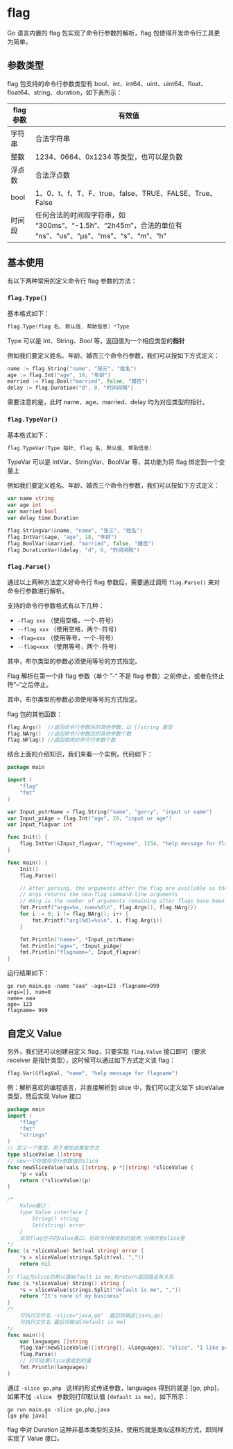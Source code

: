 # flag

Go 语言内置的 flag 包实现了命令行参数的解析，flag 包使得开发命令行工具更为简单。

## 参数类型

flag 包支持的命令行参数类型有 bool、int、int64、uint、uint64、float、float64、string、duration，如下表所示：

| flag 参数 | 有效值                                                       |
| --------- | ------------------------------------------------------------ |
| 字符串    | 合法字符串                                                   |
| 整数      | 1234、0664、0x1234 等类型，也可以是负数                      |
| 浮点数    | 合法浮点数                                                   |
| bool      | 1、0、t、f、T、F、true、false、TRUE、FALSE、True、False      |
| 时间段    | 任何合法的时间段字符串，如 “300ms”、“-1.5h”、“2h45m”，合法的单位有 “ns”、“us”、“µs”、“ms”、“s”、“m”、“h” |

## 基本使用

有以下两种常用的定义命令行 flag 参数的方法：

### `flag.Type()`

基本格式如下：

```go
flag.Type(flag 名, 默认值, 帮助信息) *Type
```

Type 可以是 Int、String、Bool 等，返回值为一个相应类型的**指针**

例如我们要定义姓名、年龄、婚否三个命令行参数，我们可以按如下方式定义：

```go
name := flag.String("name", "张三", "姓名")
age := flag.Int("age", 18, "年龄")
married := flag.Bool("married", false, "婚否")
delay := flag.Duration("d", 0, "时间间隔")
```

需要注意的是，此时 name、age、married、delay 均为对应类型的指针。

### `flag.TypeVar()`

基本格式如下：

```go
flag.TypeVar(Type 指针, flag 名, 默认值, 帮助信息)
```

TypeVar 可以是 IntVar、StringVar、BoolVar 等，其功能为将 flag 绑定到一个变量上

例如我们要定义姓名、年龄、婚否三个命令行参数，我们可以按如下方式定义：

```go
var name string
var age int
var married bool
var delay time.Duration

flag.StringVar(&name, "name", "张三", "姓名")
flag.IntVar(&age, "age", 18, "年龄")
flag.BoolVar(&married, "married", false, "婚否")
flag.DurationVar(&delay, "d", 0, "时间间隔")
```

### `flag.Parse()`

通过以上两种方法定义好命令行 flag 参数后，需要通过调用 `flag.Parse()` 来对命令行参数进行解析。

支持的命令行参数格式有以下几种：

- `-flag xxx` （使用空格，一个`-`符号）
- `--flag xxx` （使用空格，两个`-`符号）
- `-flag=xxx` （使用等号，一个`-`符号）
- `--flag=xxx` （使用等号，两个`-`符号）

其中，布尔类型的参数必须使用等号的方式指定。

Flag 解析在第一个非 flag 参数（单个 ”-“ 不是 flag 参数）之前停止，或者在终止符”–“之后停止。

其中，布尔类型的参数必须使用等号的方式指定。

flag 包的其他函数：

```go
flag.Args()  //返回命令行参数后的其他参数，以 []string 类型
flag.NArg()  //返回命令行参数后的其他参数个数
flag.NFlag() //返回使用的命令行参数个数
```

结合上面的介绍知识，我们来看一个实例，代码如下：

```go
package main

import (
    "flag"
    "fmt"
)

var Input_pstrName = flag.String("name", "gerry", "input ur name")
var Input_piAge = flag.Int("age", 20, "input ur age")
var Input_flagvar int

func Init() {
    flag.IntVar(&Input_flagvar, "flagname", 1234, "help message for flagname")
}

func main() {
    Init()
    flag.Parse()

    // After parsing, the arguments after the flag are available as the slice flag.Args() or individually as flag.Arg(i). The arguments are indexed from 0 through flag.NArg()-1
    // Args returns the non-flag command-line arguments
    // NArg is the number of arguments remaining after flags have been processed
    fmt.Printf("args=%s, num=%d\n", flag.Args(), flag.NArg())
    for i := 0; i != flag.NArg(); i++ {
        fmt.Printf("arg[%d]=%s\n", i, flag.Arg(i))
    }

    fmt.Println("name=", *Input_pstrName)
    fmt.Println("age=", *Input_piAge)
    fmt.Println("flagname=", Input_flagvar)
}
```

运行结果如下：

```
go run main.go -name "aaa" -age=123 -flagname=999
args=[], num=0
name= aaa
age= 123
flagname= 999
```

## 自定义 Value

另外，我们还可以创建自定义 flag，只要实现 `flag.Value` 接口即可（要求 receiver 是指针类型），这时候可以通过如下方式定义该 flag：

```go
flag.Var(&flagVal, "name", "help message for flagname")
```

例：解析喜欢的编程语言，并直接解析到 slice 中，我们可以定义如下 sliceValue 类型，然后实现 Value 接口

```go
package main
import (
    "flag"
    "fmt"
    "strings"
)
// 定义一个类型，用于增加该类型方法
type sliceValue []string
// new一个存放命令行参数值的slice
func newSliceValue(vals []string, p *[]string) *sliceValue {
    *p = vals
    return (*sliceValue)(p)
}

/*
    Value接口：
    type Value interface {
        String() string
        Set(string) error
    }
    实现flag包中的Value接口，将命令行接收到的值用,分隔存到slice里
*/
func (s *sliceValue) Set(val string) error {
    *s = sliceValue(strings.Split(val, ","))
    return nil
}
// flag为slice的默认值default is me,和return返回值没有关系
func (s *sliceValue) String() string {
    *s = sliceValue(strings.Split("default is me", ","))
    return "It's none of my business"
}
/*
    可执行文件名 -slice="java,go"  最后将输出[java,go]
    可执行文件名 最后将输出[default is me]
*/
func main(){
    var languages []string
    flag.Var(newSliceValue([]string{}, &languages), "slice", "I like programming `languages`")
    flag.Parse()
    // 打印结果slice接收到的值
    fmt.Println(languages)
}
```

通过 `-slice go,php ` 这样的形式传递参数，languages 得到的就是 [go, php]，如果不加 `-slice ` 参数则打印默认值 `[default is me]`，如下所示：

```shell
go run main.go -slice go,php,java
[go php java]
```

flag 中对 Duration 这种非基本类型的支持，使用的就是类似这样的方式，即同样实现了 Value 接口。